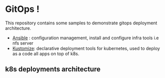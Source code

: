 # GitOps !
This repository contains some samples to demonstrate gitops deployment architecture.
- [Ansible](https://www.ansible.com/) :  configuration management, install and configure infra tools i.e nfs server
- [Kustomize](https://kustomize.io/): declarative deployment tools for kubernetes, used to deploy as a code all apps on top of k8s.

## k8s deployments architecture

